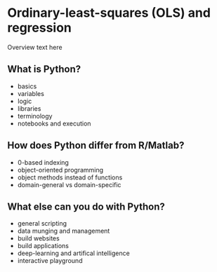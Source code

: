 # Ordinary-least-squares (OLS) and regression

Overview text here


## What is Python?
- basics
- variables
- logic
- libraries
- terminology
- notebooks and execution


## How does Python differ from R/Matlab?
- 0-based indexing
- object-oriented programming
- object methods instead of functions
- domain-general vs domain-specific

## What else can you do with Python?
- general scripting
- data munging and management
- build websites
- build applications
- deep-learning and artifical intelligence
- interactive playground
